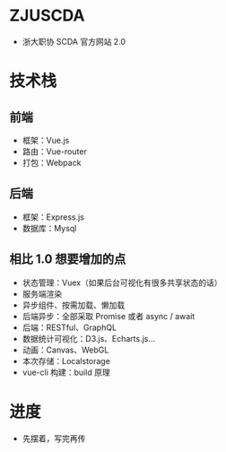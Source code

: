 # ZJUSCDA
- 浙大职协 SCDA 官方网站 2.0

# 技术栈
## 前端
- 框架：Vue.js
- 路由：Vue-router
- 打包：Webpack

## 后端
- 框架：Express.js
- 数据库：Mysql

## 相比 1.0 想要增加的点
- 状态管理：Vuex（如果后台可视化有很多共享状态的话）
- 服务端渲染
- 异步组件、按需加载、懒加载
- 后端异步：全部采取 Promise 或者 async / await
- 后端：RESTful、GraphQL
- 数据统计可视化：D3.js、Echarts.js...
- 动画：Canvas、WebGL
- 本次存储：Localstorage
- vue-cli 构建：build 原理

# 进度
- 先摆着，写完再传